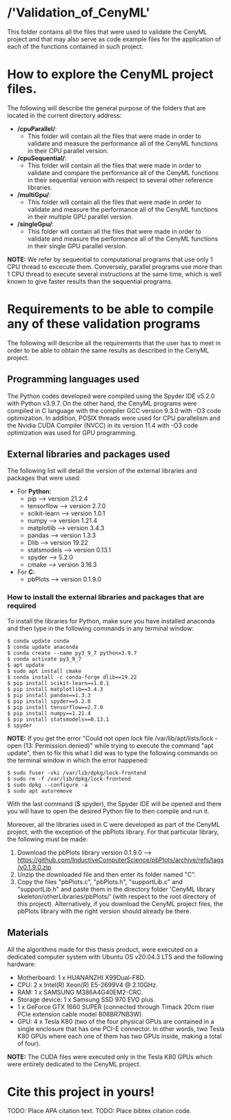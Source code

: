 # /'Validation\_of\_CenyML'
This folder contains all the files that were used to validate the CenyML project and that may also serve as code example files for the application of each of the functions contained in such project.

# How to explore the CenyML project files.
The following will describe the general purpose of the folders that are located in the current directory address:

- **/cpuParallel/**:
    - This folder will contain all the files that were made in order to validate and measure the performance all of the CenyML functions in their CPU parallel version.
- **/cpuSequential/**:
    - This folder will contain all the files that were made in order to validate and compare the performance all of the CenyML functions in their sequential version with respect to several other reference libraries.
- **/multiGpu/**:
    - This folder will contain all the files that were made in order to validate and measure the performance all of the CenyML functions in their multiple GPU parallel version.
- **/singleGpu/**:
    - This folder will contain all the files that were made in order to validate and measure the performance all of the CenyML functions in their single GPU parallel version.

**NOTE:** We refer by sequential to computational programs that use only 1 CPU thread to excecute them. Conversely, parallel programs use more than 1 CPU thread to execute several instructions at the same time, which is well known to give faster results than the sequential programs.

# Requirements to be able to compile any of these validation programs
The following will describe all the requirements that the user has to meet in order to be able to obtain the same results as described in the CenyML project.

## Programming languages used
The Python codes developed were compiled using the Spyder IDE v5.2.0 with Python v3.9.7. On the other hand, the CenyML programs were compiled in C language with the compiler GCC version 9.3.0 with -O3 code optimization. In addition, POSIX threads were used for CPU parallelism and the Nvidia CUDA Compiler (NVCC) in its version 11.4 with -O3 code optimization was used for GPU programming.

## External libraries and packages used
The following list will detail the version of the external libraries and packages that were used:

- For **Python**:
    - pip --> version 21.2.4
    - tensorflow --> version 2.7.0
    - scikit-learn --> version 1.0.1
    - numpy --> version 1.21.4
    - matplotlib --> version 3.4.3
    - pandas --> version 1.3.3
    - Dlib --> version 19.22
    - statsmodels --> version 0.13.1
    - spyder --> 5.2.0
    - cmake --> version 3.16.3
- For **C**:
    - pbPlots --> version 0.1.9.0

### How to install the external libraries and packages that are required
To install the libraries for Python, make sure you have installed anaconda and then type in the following commands in any terminal window:

```console
$ conda update conda
$ conda update anaconda
$ conda create --name py3_9_7 python=3.9.7
$ conda activate py3_9_7
$ apt update
$ sudo apt install cmake
$ conda install -c conda-forge dlib==19.22
$ pip install scikit-learn==1.0.1
$ pip install matplotlib==3.4.3
$ pip install pandas==1.3.3
$ pip install spyder==5.2.0
$ pip install tensorflow==2.7.0
$ pip install numpy==1.21.4
$ pip install statsmodels==0.13.1
$ spyder
``` 


**NOTE:** If you get the error "Could not open lock file /var/lib/apt/lists/lock - open (13: Permission denied)" while trying to execute the command "apt update", then to fix this what I did was to type the following commands on the terminal window in which the error happened:

```console
$ sudo fuser -vki /var/lib/dpkg/lock-frontend
$ sudo rm -f /var/lib/dpkg/lock-frontend
$ sudo dpkg --configure -a
$ sudo apt autoremove
``` 


With the last command ($ spyder), the Spyder IDE will be opened and there you will have to open the desired Python file to then compile and run it.

Moreover, all the libraries used in C were developed as part of the CenyML project, with the exception of the pbPlots library. For that particular library, the following must be made:

1. Download the pbPlots library version 0.1.9.0 --> https://github.com/InductiveComputerScience/pbPlots/archive/refs/tags/v0.1.9.0.zip
2. Unzip the downloaded file and then enter its folder named "C".
3. Copy the files "pbPlots.c", "pbPlots.h", "supportLib.c" and "supportLib.h" and paste them in the directory folder 'CenyML library skeleton/otherLibraries/pbPlots/' (with respect to the root directory of this project). Alternatively, if you download the CenyML project files, the pbPlots library with the right version should already be there.

## Materials
All the algorithms made for this thesis product, were executed on a dedicated computer system with Ubuntu OS v20.04.3 LTS and the following hardware:

- Motherboard: 1 x HUANANZHI X99Dual-F8D.
- CPU: 2 x Intel(R) Xeon(R) E5-2699V4 @ 2.10GHz.
- RAM: 1 x SAMSUNG M386A4G40EM2-CRC.
- Storage device: 1 x Samsung SSD 970 EVO plus.
- 1 x GeForce GTX 1660 SUPER (connected through Timack 20cm riser PCIe extension cable model B08BR7NB3W).
- GPU: 4 x Tesla K80 (two of the four physical GPUs are contained in a single enclosure that has one PCI-E connector. In other words, two Tesla K80 GPUs where each one of them has two GPUs inside, making a total of four).

**NOTE:** The CUDA files were executed only in the Tesla K80 GPUs which were entirely dedicated to the CenyML project.

# Cite this project in yours!
TODO: Place APA citation text.
TODO: Place bibtex citation code.
